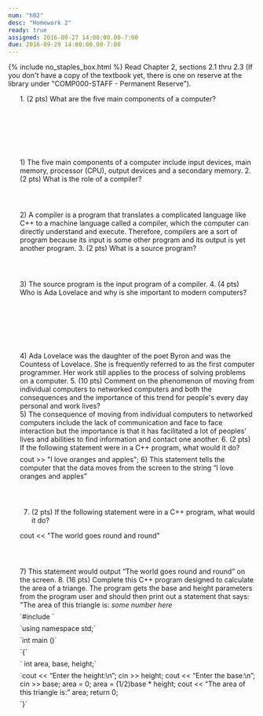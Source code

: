 ```yaml
---
num: "h02"
desc: "Homework 2"
ready: true
assigned: 2016-09-27 14:00:00.00-7:00
due: 2016-09-29 14:00:00.00-7:00
---
```

{% include no_staples_box.html %}
Read Chapter 2, sections 2.1 thru 2.3   (If you don't have a copy of the textbook yet, there is one on reserve at the library under "COMP000-STAFF - Permanent Reserve").

<ol markdown="1">
1.	(2 pts) What are the five main components of a computer?
  <div style="margin-bottom:8em"></div>
1)	The five main components of a computer include input devices, main memory, processor (CPU), output devices and a secondary memory.
2.	(2 pts) What is the role of a compiler?
  <div style="margin-bottom:4em"></div>
2)	A compiler is a program that translates a complicated language like C++ to a machine language called a compiler, which the computer can directly understand and execute. Therefore, compilers are a sort of program because its input is some other program and its output is yet another program.
3.	(2 pts) What is a source program?
  <div style="margin-bottom:4em"></div>
3)	The source program is the input program of a compiler.
4.	(4 pts) Who is Ada Lovelace and why is she important to modern computers?
  <div style="margin-bottom:8em"></div>
4)	Ada Lovelace was the daughter of the poet Byron and was the Countess of Lovelace. She is frequently referred to as the first computer programmer. Her work still applies to the process of solving problems on a computer.
5.	(10 pts) Comment on the phenomenon of moving from individual computers to networked computers and both the consequences and the importance of this trend for people's every day personal and work lives?
  <div class="pagebreak"></div>
5)	The consequence of moving from individual computers to networked computers include the lack of communication and face to face interaction but the importance is that it has facilitated a lot of peoples’ lives and abilities to find information and contact one another.
6.	(2 pts) If the following statement were in a C++ program, what would it do?  
    <div style="margin-bottom:0.5em"></div>
cout >> "I love oranges and apples";
6)	This statement tells the computer that the data moves from the screen to the string “I love oranges and apples”
  <div style="margin-bottom:4em"></div>

7.	(2 pts) If the following statement were in a C++ program, what would it do?
  <div style="margin-bottom:1em"></div>
cout << "The world goes round and round"
  <div style="margin-bottom:4em"></div>
7)	This statement would output “The world goes round and round” on the screen.  
8.	(16 pts) Complete this C++ program designed to calculate the area of a triange. The program gets the base and height parameters from the program user and should then print out a statement that says: "The area of this triangle is: <i>some number here</i>
  <div style="margin-bottom:.5em"></div>
<div markdown="1">
`#include <iostream>`
  <div style="margin-bottom:.5em"></div>
`using namespace std;`
  <div style="margin-bottom:.5em"></div>
`int main ()`
  <div style="margin-bottom:.5em"></div>
`{`
  <div style="margin-bottom:.5em"></div>
`   int area, base, height;`
  <div style="margin-bottom:.5em"></div>
`cout << “Enter the height:\n”;
cin >> height;
cout << “Enter the base:\n”;
cin >> base;
area = 0;
area = (1/2)base * height;
cout << “The area of this triangle is:” area;
return 0;
  <div style="margin-bottom:.5em"></div>
`}`
</div>

</ol>
